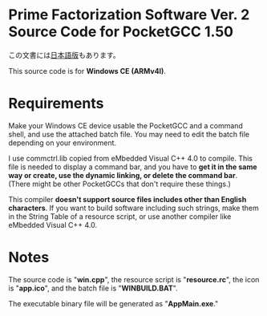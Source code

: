 # Prime Factorization Software Ver. 2 Source Code for PocketGCC 1.50
この文書には[日本語版](readme.md)もあります。

This source code is for **Windows CE (ARMv4I)**.

# Requirements
Make your Windows CE device usable the PocketGCC and a command shell, and use the attached batch file. You may need to edit the batch file depending on your environment.

I use commctrl.lib copied from eMbedded Visual C++ 4.0 to compile. This file is needed to display a command bar, and you have to **get it in the same way or create, use the dynamic linking, or delete the command bar**. (There might be other PocketGCCs that don't require these things.)

This compiler **doesn't support source files includes other than English characters**. If you want to build software including such strings, make them in the String Table of a resource script, or use another compiler like eMbedded Visual C++ 4.0.

# Notes
The source code is "**win.cpp**", the resource script is "**resource.rc**", the icon is "**app.ico**", and the batch file is "**WINBUILD.BAT**".

The executable binary file will be generated as "**AppMain.exe**."